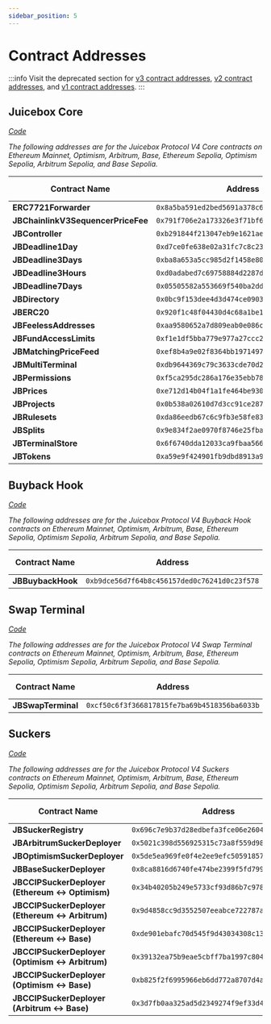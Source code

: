 ```yaml
---
sidebar_position: 5
---
```


# Contract Addresses

:::info
Visit the deprecated section for [v3 contract addresses](/docs/v4/deprecated/v3/resources/addresses.md), [v2 contract addresses](/docs/v4/deprecated/v2/addresses.md), and [v1 contract addresses](/docs/v4/deprecated/v1/resources/contract-addresses.md).
:::

## Juicebox Core

_[Code](/docs/v4/api/core/README.md)_

_The following addresses are for the Juicebox Protocol V4 Core contracts on Ethereum Mainnet, Optimism, Arbitrum, Base, Ethereum Sepolia, Optimism Sepolia, Arbitrum Sepolia, and Base Sepolia._

| Contract Name | Address | Mainnet | Optimism | Arbitrum | Base | Sepolia | Optimism Sepolia | Arbitrum Sepolia | Base Sepolia |
|--------------|---------|---------|----------|---------|------|---------|------------------|------------------|--------------|
| **ERC7721Forwarder** | `0x8a5ba591ed2bed5691a378c65611ed492500f887` | [🔗](https://etherscan.io/address/0x8a5ba591ed2bed5691a378c65611ed492500f887) | [🔗](https://optimistic.etherscan.io/address/0x8a5ba591ed2bed5691a378c65611ed492500f887) | [🔗](https://arbiscan.io/address/0x8a5ba591ed2bed5691a378c65611ed492500f887) | [🔗](https://basescan.org/address/0x8a5ba591ed2bed5691a378c65611ed492500f887) | [🔗](https://sepolia.etherscan.io/address/0x8a5ba591ed2bed5691a378c65611ed492500f887) | [🔗](https://sepolia.optimism.io/address/0x8a5ba591ed2bed5691a378c65611ed492500f887) | [🔗](https://sepolia.arbiscan.io/address/0x8a5ba591ed2bed5691a378c65611ed492500f887) | [🔗](https://sepolia.basescan.org/address/0x8a5ba591ed2bed5691a378c65611ed492500f887) |
| **JBChainlinkV3SequencerPriceFee** | `0x791f706e2a173326e3f71bf6f231b2c1523d2ff1` | [🔗](https://etherscan.io/address/0x791f706e2a173326e3f71bf6f231b2c1523d2ff1) | [🔗](https://optimistic.etherscan.io/address/0x791f706e2a173326e3f71bf6f231b2c1523d2ff1) | [🔗](https://arbiscan.io/address/0x791f706e2a173326e3f71bf6f231b2c1523d2ff1) | [🔗](https://basescan.org/address/0x791f706e2a173326e3f71bf6f231b2c1523d2ff1) | [🔗](https://sepolia.etherscan.io/address/0x791f706e2a173326e3f71bf6f231b2c1523d2ff1) | [🔗](https://sepolia.optimism.io/address/0x791f706e2a173326e3f71bf6f231b2c1523d2ff1) | [🔗](https://sepolia.arbiscan.io/address/0x791f706e2a173326e3f71bf6f231b2c1523d2ff1) | [🔗](https://sepolia.basescan.org/address/0x791f706e2a173326e3f71bf6f231b2c1523d2ff1) |
| **JBController** | `0xb291844f213047eb9e1621ae555b1eae6700d553` | [🔗](https://etherscan.io/address/0xb291844f213047eb9e1621ae555b1eae6700d553) | [🔗](https://optimistic.etherscan.io/address/0xb291844f213047eb9e1621ae555b1eae6700d553) | [🔗](https://arbiscan.io/address/0xb291844f213047eb9e1621ae555b1eae6700d553) | [🔗](https://basescan.org/address/0xb291844f213047eb9e1621ae555b1eae6700d553) | [🔗](https://sepolia.etherscan.io/address/0xb291844f213047eb9e1621ae555b1eae6700d553) | [🔗](https://sepolia.optimism.io/address/0xb291844f213047eb9e1621ae555b1eae6700d553) | [🔗](https://sepolia.arbiscan.io/address/0xb291844f213047eb9e1621ae555b1eae6700d553) | [🔗](https://sepolia.basescan.org/address/0xb291844f213047eb9e1621ae555b1eae6700d553) |
| **JBDeadline1Day** | `0xd7ce0fe638e02a31fc7c8c231684d85ad9b2ca3d` | [🔗](https://etherscan.io/address/0xd7ce0fe638e02a31fc7c8c231684d85ad9b2ca3d) | [🔗](https://optimistic.etherscan.io/address/0xd7ce0fe638e02a31fc7c8c231684d85ad9b2ca3d) | [🔗](https://arbiscan.io/address/0xd7ce0fe638e02a31fc7c8c231684d85ad9b2ca3d) | [🔗](https://basescan.org/address/0xd7ce0fe638e02a31fc7c8c231684d85ad9b2ca3d) | [🔗](https://sepolia.etherscan.io/address/0xd7ce0fe638e02a31fc7c8c231684d85ad9b2ca3d) | [🔗](https://sepolia.optimism.io/address/0xd7ce0fe638e02a31fc7c8c231684d85ad9b2ca3d) | [🔗](https://sepolia.arbiscan.io/address/0xd7ce0fe638e02a31fc7c8c231684d85ad9b2ca3d) | [🔗](https://sepolia.basescan.org/address/0xd7ce0fe638e02a31fc7c8c231684d85ad9b2ca3d) |
**JBDeadline3Days** | `0xba8a653a5cc985d2f1458e80a9700490c11ab981` | [🔗](https://etherscan.io/address/0xba8a653a5cc985d2f1458e80a9700490c11ab981) | [🔗](https://optimistic.etherscan.io/address/0xba8a653a5cc985d2f1458e80a9700490c11ab981) | [🔗](https://arbiscan.io/address/0xba8a653a5cc985d2f1458e80a9700490c11ab981) | [🔗](https://basescan.org/address/0xba8a653a5cc985d2f1458e80a9700490c11ab981) | [🔗](https://sepolia.etherscan.io/address/0xba8a653a5cc985d2f1458e80a9700490c11ab981) | [🔗](https://sepolia.optimism.io/address/0xba8a653a5cc985d2f1458e80a9700490c11ab981) | [🔗](https://sepolia.arbiscan.io/address/0xba8a653a5cc985d2f1458e80a9700490c11ab981) | [🔗](https://sepolia.basescan.org/address/0xba8a653a5cc985d2f1458e80a9700490c11ab981) |
**JBDeadline3Hours** | `0xd0adabed7c69758884d2287ddb6fc68bbaf831b1` | [🔗](https://etherscan.io/address/0xd0adabed7c69758884d2287ddb6fc68bbaf831b1) | [🔗](https://optimistic.etherscan.io/address/0xd0adabed7c69758884d2287ddb6fc68bbaf831b1) | [🔗](https://arbiscan.io/address/0xd0adabed7c69758884d2287ddb6fc68bbaf831b1) | [🔗](https://basescan.org/address/0xd0adabed7c69758884d2287ddb6fc68bbaf831b1) | [🔗](https://sepolia.etherscan.io/address/0xd0adabed7c69758884d2287ddb6fc68bbaf831b1) | [🔗](https://sepolia.optimism.io/address/0xd0adabed7c69758884d2287ddb6fc68bbaf831b1) | [🔗](https://sepolia.arbiscan.io/address/0xd0adabed7c69758884d2287ddb6fc68bbaf831b1) | [🔗](https://sepolia.basescan.org/address/0xd0adabed7c69758884d2287ddb6fc68bbaf831b1) |
**JBDeadline7Days** | `0x05505582a553669f540ba2dd0b55fc75b8176c40` | [🔗](https://etherscan.io/address/0x05505582a553669f540ba2dd0b55fc75b8176c40) | [🔗](https://optimistic.etherscan.io/address/0x05505582a553669f540ba2dd0b55fc75b8176c40) | [🔗](https://arbiscan.io/address/0x05505582a553669f540ba2dd0b55fc75b8176c40) | [🔗](https://basescan.org/address/0x05505582a553669f540ba2dd0b55fc75b8176c40) | [🔗](https://sepolia.etherscan.io/address/0x05505582a553669f540ba2dd0b55fc75b8176c40) | [🔗](https://sepolia.optimism.io/address/0x05505582a553669f540ba2dd0b55fc75b8176c40) | [🔗](https://sepolia.arbiscan.io/address/0x05505582a553669f540ba2dd0b55fc75b8176c40) | [🔗](https://sepolia.basescan.org/address/0x05505582a553669f540ba2dd0b55fc75b8176c40) |
**JBDirectory** | `0x0bc9f153dee4d3d474ce0903775b9b2aaae9aa41` | [🔗](https://etherscan.io/address/0x0bc9f153dee4d3d474ce0903775b9b2aaae9aa41) | [🔗](https://optimistic.etherscan.io/address/0x0bc9f153dee4d3d474ce0903775b9b2aaae9aa41) | [🔗](https://arbiscan.io/address/0x0bc9f153dee4d3d474ce0903775b9b2aaae9aa41) | [🔗](https://basescan.org/address/0x0bc9f153dee4d3d474ce0903775b9b2aaae9aa41) | [🔗](https://sepolia.etherscan.io/address/0x0bc9f153dee4d3d474ce0903775b9b2aaae9aa41) | [🔗](https://sepolia.optimism.io/address/0x0bc9f153dee4d3d474ce0903775b9b2aaae9aa41) | [🔗](https://sepolia.arbiscan.io/address/0x0bc9f153dee4d3d474ce0903775b9b2aaae9aa41) | [🔗](https://sepolia.basescan.org/address/0x0bc9f153dee4d3d474ce0903775b9b2aaae9aa41) |
**JBERC20** | `0x920f1c48f04430d4c68a1be1fa853f3828c7256a` | [🔗](https://etherscan.io/address/0x920f1c48f04430d4c68a1be1fa853f3828c7256a) | [🔗](https://optimistic.etherscan.io/address/0x920f1c48f04430d4c68a1be1fa853f3828c7256a) | [🔗](https://arbiscan.io/address/0x920f1c48f04430d4c68a1be1fa853f3828c7256a) | [🔗](https://basescan.org/address/0x920f1c48f04430d4c68a1be1fa853f3828c7256a) | [🔗](https://sepolia.etherscan.io/address/0x920f1c48f04430d4c68a1be1fa853f3828c7256a) | [🔗](https://sepolia.optimism.io/address/0x920f1c48f04430d4c68a1be1fa853f3828c7256a) | [🔗](https://sepolia.arbiscan.io/address/0x920f1c48f04430d4c68a1be1fa853f3828c7256a) | [🔗](https://sepolia.basescan.org/address/0x920f1c48f04430d4c68a1be1fa853f3828c7256a) |
**JBFeelessAddresses** | `0xaa9580652a7d809eab0e086c9361c192343a4185` | [🔗](https://etherscan.io/address/0xaa9580652a7d809eab0e086c9361c192343a4185) | [🔗](https://optimistic.etherscan.io/address/0xaa9580652a7d809eab0e086c9361c192343a4185) | [🔗](https://arbiscan.io/address/0xaa9580652a7d809eab0e086c9361c192343a4185) | [🔗](https://basescan.org/address/0xaa9580652a7d809eab0e086c9361c192343a4185) | [🔗](https://sepolia.etherscan.io/address/0xaa9580652a7d809eab0e086c9361c192343a4185) | [🔗](https://sepolia.optimism.io/address/0xaa9580652a7d809eab0e086c9361c192343a4185) | [🔗](https://sepolia.arbiscan.io/address/0xaa9580652a7d809eab0e086c9361c192343a4185) | [🔗](https://sepolia.basescan.org/address/0xaa9580652a7d809eab0e086c9361c192343a4185) |
**JBFundAccessLimits** | `0xf1e1df5bba779e977a27ccc273847ab1346fceb8` | [🔗](https://etherscan.io/address/0xf1e1df5bba779e977a27ccc273847ab1346fceb8) | [🔗](https://optimistic.etherscan.io/address/0xf1e1df5bba779e977a27ccc273847ab1346fceb8) | [🔗](https://arbiscan.io/address/0xf1e1df5bba779e977a27ccc273847ab1346fceb8) | [🔗](https://basescan.org/address/0xf1e1df5bba779e977a27ccc273847ab1346fceb8) | [🔗](https://sepolia.etherscan.io/address/0xf1e1df5bba779e977a27ccc273847ab1346fceb8) | [🔗](https://sepolia.optimism.io/address/0xf1e1df5bba779e977a27ccc273847ab1346fceb8) | [🔗](https://sepolia.arbiscan.io/address/0xf1e1df5bba779e977a27ccc273847ab1346fceb8) | [🔗](https://sepolia.basescan.org/address/0xf1e1df5bba779e977a27ccc273847ab1346fceb8) |
**JBMatchingPriceFeed** | `0xef8b4a9e02f8364bb1971497423fd56aed3ff834` | [🔗](https://etherscan.io/address/0xef8b4a9e02f8364bb1971497423fd56aed3ff834) | [🔗](https://optimistic.etherscan.io/address/0xef8b4a9e02f8364bb1971497423fd56aed3ff834) | [🔗](https://arbiscan.io/address/0xef8b4a9e02f8364bb1971497423fd56aed3ff834) | [🔗](https://basescan.org/address/0xef8b4a9e02f8364bb1971497423fd56aed3ff834) | [🔗](https://sepolia.etherscan.io/address/0xef8b4a9e02f8364bb1971497423fd56aed3ff834) | [🔗](https://sepolia.optimism.io/address/0xef8b4a9e02f8364bb1971497423fd56aed3ff834) | [🔗](https://sepolia.arbiscan.io/address/0xef8b4a9e02f8364bb1971497423fd56aed3ff834) | [🔗](https://sepolia.basescan.org/address/0xef8b4a9e02f8364bb1971497423fd56aed3ff834) |
**JBMultiTerminal** | `0xdb9644369c79c3633cde70d2df50d827d7dc7dbc` | [🔗](https://etherscan.io/address/0xdb9644369c79c3633cde70d2df50d827d7dc7dbc) | [🔗](https://optimistic.etherscan.io/address/0xdb9644369c79c3633cde70d2df50d827d7dc7dbc) | [🔗](https://arbiscan.io/address/0xdb9644369c79c3633cde70d2df50d827d7dc7dbc) | [🔗](https://basescan.org/address/0xdb9644369c79c3633cde70d2df50d827d7dc7dbc) | [🔗](https://sepolia.etherscan.io/address/0xdb9644369c79c3633cde70d2df50d827d7dc7dbc) | [🔗](https://sepolia.optimism.io/address/0xdb9644369c79c3633cde70d2df50d827d7dc7dbc) | [🔗](https://sepolia.arbiscan.io/address/0xdb9644369c79c3633cde70d2df50d827d7dc7dbc) | [🔗](https://sepolia.basescan.org/address/0xdb9644369c79c3633cde70d2df50d827d7dc7dbc) |
**JBPermissions** | `0xf5ca295dc286a176e35ebb7833031fd95550eb14` | [🔗](https://etherscan.io/address/0xf5ca295dc286a176e35ebb7833031fd95550eb14) | [🔗](https://optimistic.etherscan.io/address/0xf5ca295dc286a176e35ebb7833031fd95550eb14) | [🔗](https://arbiscan.io/address/0xf5ca295dc286a176e35ebb7833031fd95550eb14) | [🔗](https://basescan.org/address/0xf5ca295dc286a176e35ebb7833031fd95550eb14) | [🔗](https://sepolia.etherscan.io/address/0xf5ca295dc286a176e35ebb7833031fd95550eb14) | [🔗](https://sepolia.optimism.io/address/0xf5ca295dc286a176e35ebb7833031fd95550eb14) | [🔗](https://sepolia.arbiscan.io/address/0xf5ca295dc286a176e35ebb7833031fd95550eb14) | [🔗](https://sepolia.basescan.org/address/0xf5ca295dc286a176e35ebb7833031fd95550eb14) |
**JBPrices** | `0xe712d14b04f1a1fe464be930e3ea72b9b0a141d7` | [🔗](https://etherscan.io/address/0xe712d14b04f1a1fe464be930e3ea72b9b0a141d7) | [🔗](https://optimistic.etherscan.io/address/0xe712d14b04f1a1fe464be930e3ea72b9b0a141d7) | [🔗](https://arbiscan.io/address/0xe712d14b04f1a1fe464be930e3ea72b9b0a141d7) | [🔗](https://basescan.org/address/0xe712d14b04f1a1fe464be930e3ea72b9b0a141d7) | [🔗](https://sepolia.etherscan.io/address/0xe712d14b04f1a1fe464be930e3ea72b9b0a141d7) | [🔗](https://sepolia.optimism.io/address/0xe712d14b04f1a1fe464be930e3ea72b9b0a141d7) | [🔗](https://sepolia.arbiscan.io/address/0xe712d14b04f1a1fe464be930e3ea72b9b0a141d7) | [🔗](https://sepolia.basescan.org/address/0xe712d14b04f1a1fe464be930e3ea72b9b0a141d7) |
**JBProjects** | `0x0b538a02610d7d3cc91ce2870f423e0a34d646ad` | [🔗](https://etherscan.io/address/0x0b538a02610d7d3cc91ce2870f423e0a34d646ad) | [🔗](https://optimistic.etherscan.io/address/0x0b538a02610d7d3cc91ce2870f423e0a34d646ad) | [🔗](https://arbiscan.io/address/0x0b538a02610d7d3cc91ce2870f423e0a34d646ad) | [🔗](https://basescan.org/address/0x0b538a02610d7d3cc91ce2870f423e0a34d646ad) | [🔗](https://sepolia.etherscan.io/address/0x0b538a02610d7d3cc91ce2870f423e0a34d646ad) | [🔗](https://sepolia.optimism.io/address/0x0b538a02610d7d3cc91ce2870f423e0a34d646ad) | [🔗](https://sepolia.arbiscan.io/address/0x0b538a02610d7d3cc91ce2870f423e0a34d646ad) | [🔗](https://sepolia.basescan.org/address/0x0b538a02610d7d3cc91ce2870f423e0a34d646ad) |
**JBRulesets** | `0xda86eedb67c6c9fb3e58fe83efa28674d7c89826` | [🔗](https://etherscan.io/address/0xda86eedb67c6c9fb3e58fe83efa28674d7c89826) | [🔗](https://optimistic.etherscan.io/address/0xda86eedb67c6c9fb3e58fe83efa28674d7c89826) | [🔗](https://arbiscan.io/address/0xda86eedb67c6c9fb3e58fe83efa28674d7c89826) | [🔗](https://basescan.org/address/0xda86eedb67c6c9fb3e58fe83efa28674d7c89826) | [🔗](https://sepolia.etherscan.io/address/0xda86eedb67c6c9fb3e58fe83efa28674d7c89826) | [🔗](https://sepolia.optimism.io/address/0xda86eedb67c6c9fb3e58fe83efa28674d7c89826) | [🔗](https://sepolia.arbiscan.io/address/0xda86eedb67c6c9fb3e58fe83efa28674d7c89826) | [🔗](https://sepolia.basescan.org/address/0xda86eedb67c6c9fb3e58fe83efa28674d7c89826) |
**JBSplits** | `0x9e834f2ae0970f8746e25fba6d42fd90bb96630c` | [🔗](https://etherscan.io/address/0x9e834f2ae0970f8746e25fba6d42fd90bb96630c) | [🔗](https://optimistic.etherscan.io/address/0x9e834f2ae0970f8746e25fba6d42fd90bb96630c) | [🔗](https://arbiscan.io/address/0x9e834f2ae0970f8746e25fba6d42fd90bb96630c) | [🔗](https://basescan.org/address/0x9e834f2ae0970f8746e25fba6d42fd90bb96630c) | [🔗](https://sepolia.etherscan.io/address/0x9e834f2ae0970f8746e25fba6d42fd90bb96630c) | [🔗](https://sepolia.optimism.io/address/0x9e834f2ae0970f8746e25fba6d42fd90bb96630c) | [🔗](https://sepolia.arbiscan.io/address/0x9e834f2ae0970f8746e25fba6d42fd90bb96630c) | [🔗](https://sepolia.basescan.org/address/0x9e834f2ae0970f8746e25fba6d42fd90bb96630c) |
**JBTerminalStore** | `0x6f6740dda12033ca9fbaa56693194e38cfd36827` | [🔗](https://etherscan.io/address/0x6f6740dda12033ca9fbaa56693194e38cfd36827) | [🔗](https://optimistic.etherscan.io/address/0x6f6740dda12033ca9fbaa56693194e38cfd36827) | [🔗](https://arbiscan.io/address/0x6f6740dda12033ca9fbaa56693194e38cfd36827) | [🔗](https://basescan.org/address/0x6f6740dda12033ca9fbaa56693194e38cfd36827) | [🔗](https://sepolia.etherscan.io/address/0x6f6740dda12033ca9fbaa56693194e38cfd36827) | [🔗](https://sepolia.optimism.io/address/0x6f6740dda12033ca9fbaa56693194e38cfd36827) | [🔗](https://sepolia.arbiscan.io/address/0x6f6740dda12033ca9fbaa56693194e38cfd36827) | [🔗](https://sepolia.basescan.org/address/0x6f6740dda12033ca9fbaa56693194e38cfd36827) |
**JBTokens** | `0xa59e9f424901fb9dbd8913a9a32a081f9425bf36` | [🔗](https://etherscan.io/address/0xa59e9f424901fb9dbd8913a9a32a081f9425bf36) | [🔗](https://optimistic.etherscan.io/address/0xa59e9f424901fb9dbd8913a9a32a081f9425bf36) | [🔗](https://arbiscan.io/address/0xa59e9f424901fb9dbd8913a9a32a081f9425bf36) | [🔗](https://basescan.org/address/0xa59e9f424901fb9dbd8913a9a32a081f9425bf36) | [🔗](https://sepolia.etherscan.io/address/0xa59e9f424901fb9dbd8913a9a32a081f9425bf36) | [🔗](https://sepolia.optimism.io/address/0xa59e9f424901fb9dbd8913a9a32a081f9425bf36) | [🔗](https://sepolia.arbiscan.io/address/0xa59e9f424901fb9dbd8913a9a32a081f9425bf36) | [🔗](https://sepolia.basescan.org/address/0xa59e9f424901fb9dbd8913a9a32a081f9425bf36) |
 
## Buyback Hook

_[Code](/docs/v4/api/buyback-hook/README.md)_

_The following addresses are for the Juicebox Protocol V4 Buyback Hook contracts on Ethereum Mainnet, Optimism, Arbitrum, Base, Ethereum Sepolia, Optimism Sepolia, Arbitrum Sepolia, and Base Sepolia._

| Contract Name | Address | Mainnet | Optimism | Arbitrum | Base | Sepolia | Optimism Sepolia | Arbitrum Sepolia | Base Sepolia |
|--------------|---------|---------|----------|---------|------|---------|------------------|------------------|--------------|
| **JBBuybackHook** | `0xb9dce56d7f64b8c456157ded0c76241d0c23f578` | [🔗](https://etherscan.io/address/0xb9dce56d7f64b8c456157ded0c76241d0c23f578) | [🔗](https://optimistic.etherscan.io/address/0xb9dce56d7f64b8c456157ded0c76241d0c23f578) | [🔗](https://arbiscan.io/address/0xb9dce56d7f64b8c456157ded0c76241d0c23f578) | [🔗](https://basescan.org/address/0xb9dce56d7f64b8c456157ded0c76241d0c23f578) | [🔗](https://sepolia.etherscan.io/address/0xb9dce56d7f64b8c456157ded0c76241d0c23f578) | [🔗](https://sepolia.optimism.io/address/0xb9dce56d7f64b8c456157ded0c76241d0c23f578) | [🔗](https://sepolia.arbiscan.io/address/0xb9dce56d7f64b8c456157ded0c76241d0c23f578) | [🔗](https://sepolia.basescan.org/address/0xb9dce56d7f64b8c456157ded0c76241d0c23f578) |

## Swap Terminal

_[Code](/docs/v4/api/swap-terminal/README.md)_

_The following addresses are for the Juicebox Protocol V4 Swap Terminal contracts on Ethereum Mainnet, Optimism, Arbitrum, Base, Ethereum Sepolia, Optimism Sepolia, Arbitrum Sepolia, and Base Sepolia._

| Contract Name | Address | Mainnet | Optimism | Arbitrum | Base | Sepolia | Optimism Sepolia | Arbitrum Sepolia | Base Sepolia |
|--------------|---------|---------|----------|---------|------|---------|------------------|------------------|--------------|
| **JBSwapTerminal** | `0xcf50c6f3f366817815fe7ba69b4518356ba6033b` | [🔗](https://etherscan.io/address/0xcf50c6f3f366817815fe7ba69b4518356ba6033b) | [🔗](https://optimistic.etherscan.io/address/0xcf50c6f3f366817815fe7ba69b4518356ba6033b) | [🔗](https://arbiscan.io/address/0xcf50c6f3f366817815fe7ba69b4518356ba6033b) | [🔗](https://basescan.org/address/0xcf50c6f3f366817815fe7ba69b4518356ba6033b) | [🔗](https://sepolia.etherscan.io/address/0xcf50c6f3f366817815fe7ba69b4518356ba6033b) | [🔗](https://sepolia.optimism.io/address/0xcf50c6f3f366817815fe7ba69b4518356ba6033b) | [🔗](https://sepolia.arbiscan.io/address/0xcf50c6f3f366817815fe7ba69b4518356ba6033b) | [🔗](https://sepolia.basescan.org/address/0xcf50c6f3f366817815fe7ba69b4518356ba6033b) |

## Suckers

_[Code](/docs/v4/api/suckers/README.md)_

_The following addresses are for the Juicebox Protocol V4 Suckers contracts on Ethereum Mainnet, Optimism, Arbitrum, Base, Ethereum Sepolia, Optimism Sepolia, Arbitrum Sepolia, and Base Sepolia._

| Contract Name | Address | Mainnet | Optimism | Arbitrum | Base | Sepolia | Optimism Sepolia | Arbitrum Sepolia | Base Sepolia |
|--------------|---------|---------|----------|---------|------|---------|------------------|------------------|--------------|
| **JBSuckerRegistry** | `0x696c7e9b37d28edbefa3fce06e26041b7197c1a5` | [🔗](https://etherscan.io/address/0x696c7e9b37d28edbefa3fce06e26041b7197c1a5) | [🔗](https://optimistic.etherscan.io/address/0x696c7e9b37d28edbefa3fce06e26041b7197c1a5) | [🔗](https://arbiscan.io/address/0x696c7e9b37d28edbefa3fce06e26041b7197c1a5) | [🔗](https://basescan.org/address/0x696c7e9b37d28edbefa3fce06e26041b7197c1a5) | [🔗](https://sepolia.etherscan.io/address/0x696c7e9b37d28edbefa3fce06e26041b7197c1a5) | [🔗](https://sepolia.optimism.io/address/0x696c7e9b37d28edbefa3fce06e26041b7197c1a5) | [🔗](https://sepolia.arbiscan.io/address/0x696c7e9b37d28edbefa3fce06e26041b7197c1a5) | [🔗](https://sepolia.basescan.org/address/0x696c7e9b37d28edbefa3fce06e26041b7197c1a5) |
| **JBArbitrumSuckerDeployer** | `0x5021c398d556925315c73a8f559d98117723967a` | [🔗](https://etherscan.io/address/0x5021c398d556925315c73a8f559d98117723967a) | - | [🔗](https://arbiscan.io/address/0x5021c398d556925315c73a8f559d98117723967a) | - | [🔗](https://sepolia.etherscan.io/address/0x5021c398d556925315c73a8f559d98117723967a) | - | [🔗](https://sepolia.arbiscan.io/address/0x5021c398d556925315c73a8f559d98117723967a) | - |
| **JBOptimismSuckerDeployer** | `0x5de5ea969fe0f4e2ee9efc50591857fd83ed7095` | [🔗](https://etherscan.io/address/0x5de5ea969fe0f4e2ee9efc50591857fd83ed7095) | [🔗](https://optimistic.etherscan.io/address/0x5de5ea969fe0f4e2ee9efc50591857fd83ed7095) | - | - | [🔗](https://sepolia.etherscan.io/address/0x5de5ea969fe0f4e2ee9efc50591857fd83ed7095) | [🔗](https://sepolia.optimism.io/address/0x5de5ea969fe0f4e2ee9efc50591857fd83ed7095) | - | - |
| **JBBaseSuckerDeployer** | `0x8ca8816d6740fe474be2399f5fd7996e79e055a0` | [🔗](https://etherscan.io/address/0x8ca8816d6740fe474be2399f5fd7996e79e055a0) | - | - | [🔗](https://basescan.org/address/0x8ca8816d6740fe474be2399f5fd7996e79e055a0) | [🔗](https://sepolia.etherscan.io/address/0x8ca8816d6740fe474be2399f5fd7996e79e055a0) | - | - | [🔗](https://sepolia.basescan.org/address/0x8ca8816d6740fe474be2399f5fd7996e79e055a0) |
| **JBCCIPSuckerDeployer (Ethereum \<\-\> Optimism)** | `0x34b40205b249e5733cf93d86b7c9783b015dd3e7` | [🔗](https://etherscan.io/address/0x34b40205b249e5733cf93d86b7c9783b015dd3e7) | [🔗](https://optimistic.etherscan.io/address/0x34b40205b249e5733cf93d86b7c9783b015dd3e7) | - | - | [🔗](https://sepolia.etherscan.io/address/0x34b40205b249e5733cf93d86b7c9783b015dd3e7) | [🔗](https://sepolia.optimism.io/address/0x34b40205b249e5733cf93d86b7c9783b015dd3e7) | - | - |
| **JBCCIPSuckerDeployer (Ethereum \<\-\> Arbitrum)** | `0x9d4858cc9d3552507eeabce722787afef64c615e` | [🔗](https://etherscan.io/address/0x9d4858cc9d3552507eeabce722787afef64c615e) | - | [🔗](https://arbiscan.io/address/0x9d4858cc9d3552507eeabce722787afef64c615e) | - | [🔗](https://sepolia.etherscan.io/address/0x9d4858cc9d3552507eeabce722787afef64c615e) | - | [🔗](https://sepolia.arbiscan.io/address/0x9d4858cc9d3552507eeabce722787afef64c615e) | - |
| **JBCCIPSuckerDeployer (Ethereum \<\-\> Base)** | `0xde901ebafc70d545f9d43034308c136ce8c94a5c` | [🔗](https://etherscan.io/address/0xde901ebafc70d545f9d43034308c136ce8c94a5c) | - | - | [🔗](https://basescan.org/address/0xde901ebafc70d545f9d43034308c136ce8c94a5c) | [🔗](https://sepolia.etherscan.io/address/0xde901ebafc70d545f9d43034308c136ce8c94a5c) | - | - | [🔗](https://sepolia.basescan.org/address/0xde901ebafc70d545f9d43034308c136ce8c94a5c) |
| **JBCCIPSuckerDeployer (Optimism \<\-\> Arbitrum)** | `0x39132ea75b9eae5cbff7ba1997c804302a7ff413` | - | [🔗](https://optimistic.etherscan.io/address/0x39132ea75b9eae5cbff7ba1997c804302a7ff413) | [🔗](https://arbiscan.io/address/0x39132ea75b9eae5cbff7ba1997c804302a7ff413) | - | - | [🔗](https://sepolia.optimism.io/address/0x39132ea75b9eae5cbff7ba1997c804302a7ff413) | [🔗](https://sepolia.arbiscan.io/address/0x39132ea75b9eae5cbff7ba1997c804302a7ff413) | - |
| **JBCCIPSuckerDeployer (Optimism \<\-\> Base)** | `0xb825f2f6995966eb6dd772a8707d4a547028ac26` | - | [🔗](https://optimistic.etherscan.io/address/0xb825f2f6995966eb6dd772a8707d4a547028ac26) | - | [🔗](https://basescan.org/address/0xb825f2f6995966eb6dd772a8707d4a547028ac26)  | - | [🔗](https://sepolia.optimism.io/address/0xb825f2f6995966eb6dd772a8707d4a547028ac26) | - | [🔗](https://sepolia.basescan.org/address/0xb825f2f6995966eb6dd772a8707d4a547028ac26) |
| **JBCCIPSuckerDeployer (Arbitrum \<\-\> Base)** | `0x3d7fb0aa325ad5d2349274f9ef33d4424135d963` | - | - | [🔗](https://arbiscan.io/address/0x3d7fb0aa325ad5d2349274f9ef33d4424135d963) | [🔗](https://basescan.org/address/0x3d7fb0aa325ad5d2349274f9ef33d4424135d963) | - | - | [🔗](https://sepolia.arbiscan.io/address/0x3d7fb0aa325ad5d2349274f9ef33d4424135d963) | [🔗](https://sepolia.basescan.org/address/0x3d7fb0aa325ad5d2349274f9ef33d4424135d963) |